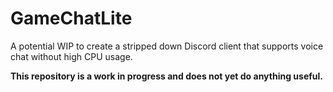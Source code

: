 # GameChatLite

A potential WIP to create a stripped down Discord client that supports voice chat without high CPU usage.

**This repository is a work in progress and does not yet do anything useful.**
